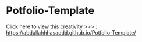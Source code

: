 # Potfolio-Template
Click here to view this creativity >>> : https://abdullahhhasaddd.github.io/Potfolio-Template/
